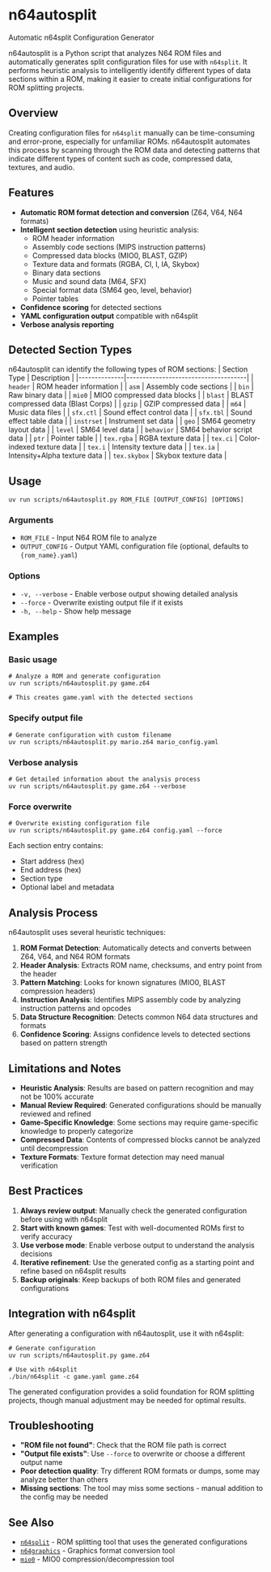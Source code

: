 # n64autosplit
Automatic n64split Configuration Generator

n64autosplit is a Python script that analyzes N64 ROM files and automatically generates split configuration files for use with `n64split`. It performs heuristic analysis to intelligently identify different types of data sections within a ROM, making it easier to create initial configurations for ROM splitting projects.

## Overview
Creating configuration files for `n64split` manually can be time-consuming and error-prone, especially for unfamiliar ROMs. n64autosplit automates this process by scanning through the ROM data and detecting patterns that indicate different types of content such as code, compressed data, textures, and audio.

## Features
- **Automatic ROM format detection and conversion** (Z64, V64, N64 formats)
- **Intelligent section detection** using heuristic analysis:
  - ROM header information
  - Assembly code sections (MIPS instruction patterns)
  - Compressed data blocks (MIO0, BLAST, GZIP)
  - Texture data and formats (RGBA, CI, I, IA, Skybox)
  - Binary data sections
  - Music and sound data (M64, SFX)
  - Special format data (SM64 geo, level, behavior)
  - Pointer tables
- **Confidence scoring** for detected sections
- **YAML configuration output** compatible with n64split
- **Verbose analysis reporting**

## Detected Section Types
n64autosplit can identify the following types of ROM sections:
| Section Type |             Description             |
|--------------|-------------------------------------|
| `header`     | ROM header information              |
| `asm`        | Assembly code sections              |
| `bin`        | Raw binary data                     |
| `mio0`       | MIO0 compressed data blocks         |
| `blast`      | BLAST compressed data (Blast Corps) |
| `gzip`       | GZIP compressed data                |
| `m64`        | Music data files                    |
| `sfx.ctl`    | Sound effect control data           |
| `sfx.tbl`    | Sound effect table data             |
| `instrset`   | Instrument set data                 |
| `geo`        | SM64 geometry layout data           |
| `level`      | SM64 level data                     |
| `behavior`   | SM64 behavior script data           |
| `ptr`        | Pointer table                       |
| `tex.rgba`   | RGBA texture data                   |
| `tex.ci`     | Color-indexed texture data          |
| `tex.i`      | Intensity texture data              |
| `tex.ia`     | Intensity+Alpha texture data        |
| `tex.skybox` | Skybox texture data                 |


## Usage
```console
uv run scripts/n64autosplit.py ROM_FILE [OUTPUT_CONFIG] [OPTIONS]
```

### Arguments
- `ROM_FILE` - Input N64 ROM file to analyze
- `OUTPUT_CONFIG` - Output YAML configuration file (optional, defaults to `{rom_name}.yaml`)

### Options
- `-v, --verbose` - Enable verbose output showing detailed analysis
- `--force` - Overwrite existing output file if it exists
- `-h, --help` - Show help message

## Examples

### Basic usage
```console
# Analyze a ROM and generate configuration
uv run scripts/n64autosplit.py game.z64

# This creates game.yaml with the detected sections
```

### Specify output file
```console
# Generate configuration with custom filename
uv run scripts/n64autosplit.py mario.z64 mario_config.yaml
```

### Verbose analysis
```console
# Get detailed information about the analysis process
uv run scripts/n64autosplit.py game.z64 --verbose
```

### Force overwrite
```console
# Overwrite existing configuration file
uv run scripts/n64autosplit.py game.z64 config.yaml --force
```

Each section entry contains:
- Start address (hex)
- End address (hex) 
- Section type
- Optional label and metadata

## Analysis Process
n64autosplit uses several heuristic techniques:

1. **ROM Format Detection**: Automatically detects and converts between Z64, V64, and N64 ROM formats
2. **Header Analysis**: Extracts ROM name, checksums, and entry point from the header
3. **Pattern Matching**: Looks for known signatures (MIO0, BLAST compression headers)
4. **Instruction Analysis**: Identifies MIPS assembly code by analyzing instruction patterns and opcodes
5. **Data Structure Recognition**: Detects common N64 data structures and formats
6. **Confidence Scoring**: Assigns confidence levels to detected sections based on pattern strength

## Limitations and Notes
- **Heuristic Analysis**: Results are based on pattern recognition and may not be 100% accurate
- **Manual Review Required**: Generated configurations should be manually reviewed and refined
- **Game-Specific Knowledge**: Some sections may require game-specific knowledge to properly categorize
- **Compressed Data**: Contents of compressed blocks cannot be analyzed until decompression
- **Texture Formats**: Texture format detection may need manual verification

## Best Practices
1. **Always review output**: Manually check the generated configuration before using with n64split
2. **Start with known games**: Test with well-documented ROMs first to verify accuracy
3. **Use verbose mode**: Enable verbose output to understand the analysis decisions
4. **Iterative refinement**: Use the generated config as a starting point and refine based on n64split results
5. **Backup originals**: Keep backups of both ROM files and generated configurations

## Integration with n64split
After generating a configuration with n64autosplit, use it with n64split:

```console
# Generate configuration
uv run scripts/n64autosplit.py game.z64

# Use with n64split
./bin/n64split -c game.yaml game.z64
```

The generated configuration provides a solid foundation for ROM splitting projects, though manual adjustment may be needed for optimal results.

## Troubleshooting
- **"ROM file not found"**: Check that the ROM file path is correct
- **"Output file exists"**: Use `--force` to overwrite or choose a different output name
- **Poor detection quality**: Try different ROM formats or dumps, some may analyze better than others
- **Missing sections**: The tool may miss some sections - manual addition to the config may be needed

## See Also
- [`n64split`](n64split.md) - ROM splitting tool that uses the generated configurations
- [`n64graphics`](n64graphics.md) - Graphics format conversion tool
- [`mio0`](mio0.md) - MIO0 compression/decompression tool
